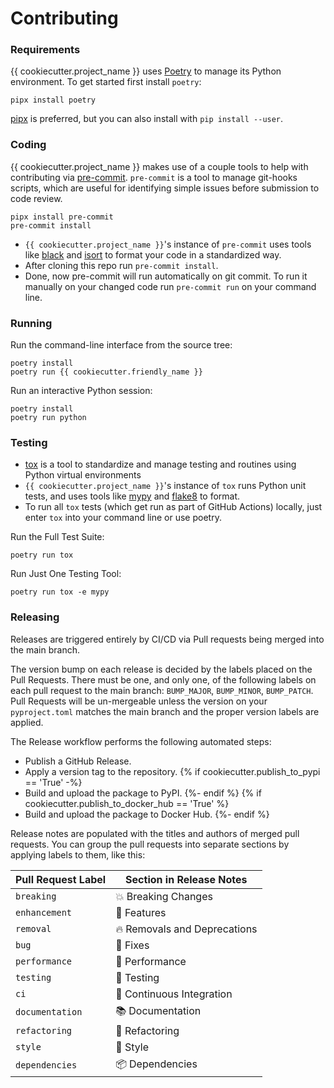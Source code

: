 # Contributing

### Requirements

{{ cookiecutter.project_name }} uses [Poetry] to  manage its Python environment.
To get started first install `poetry`:

```shell
pipx install poetry
```

[pipx] is preferred, but you can also install with `pip install --user`.

### Coding

{{ cookiecutter.project_name }} makes use of a couple tools to help with contributing via
[pre-commit]. `pre-commit` is a tool to manage git-hooks scripts, which are useful
  for identifying simple issues before submission to code review.

```shell
pipx install pre-commit
pre-commit install
```

- `{{ cookiecutter.project_name }}`'s instance of `pre-commit` uses tools like [black](https://github.com/psf/black)
  and
  [isort](https://pycqa.github.io/isort/) to format your code in a standardized way.
- After cloning this repo run `pre-commit install`.
- Done, now pre-commit will run automatically on git commit. To run it manually on your changed
  code run `pre-commit run` on your command line.


### Running

Run the command-line interface from the source tree:

```shell
poetry install
poetry run {{ cookiecutter.friendly_name }}
```

Run an interactive Python session:

```shell
poetry install
poetry run python
```

### Testing

- [tox](https://tox.wiki/en/latest/) is a tool to standardize and manage testing and routines
  using Python virtual environments
- `{{ cookiecutter.project_name }}`'s instance of `tox` runs Python unit tests, and uses tools like
  [mypy](https://github.com/python/mypy) and [flake8](https://flake8.pycqa.org/en/latest/pre) to
  format.
- To run all `tox` tests (which get run as part of GitHub Actions) locally, just enter `tox`
  into your command line or use poetry.

Run the Full Test Suite:

```tox
poetry run tox
```

Run Just One Testing Tool:

```shell
poetry run tox -e mypy
```

### Releasing

Releases are triggered entirely by CI/CD via Pull requests being merged into
the main branch.

The version bump on each release is decided by the labels placed on the Pull Requests.
There must be one, and only one, of the following labels on each pull request to the main branch:
`BUMP_MAJOR`, `BUMP_MINOR`, `BUMP_PATCH`. Pull Requests will be un-mergeable unless the version on
your `pyproject.toml` matches the main branch and the proper version labels are applied.

The Release workflow performs the following automated steps:

- Publish a GitHub Release.
- Apply a version tag to the repository.
{% if cookiecutter.publish_to_pypi == 'True' -%}
- Build and upload the package to PyPI.
{%- endif %}
{% if cookiecutter.publish_to_docker_hub == 'True' %}
- Build and upload the package to Docker Hub.
{%- endif %}

Release notes are populated with the titles and authors of merged pull requests.
You can group the pull requests into separate sections
by applying labels to them, like this:

<!-- table-release-drafter-sections-begin -->

| Pull Request Label | Section in Release Notes     |
| ------------------ | ---------------------------- |
| `breaking`         | 💥 Breaking Changes          |
| `enhancement`      | 🚀 Features                  |
| `removal`          | 🔥 Removals and Deprecations |
| `bug`              | 🐞 Fixes                     |
| `performance`      | 🐎 Performance               |
| `testing`          | 🚨 Testing                   |
| `ci`               | 👷 Continuous Integration    |
| `documentation`    | 📚 Documentation             |
| `refactoring`      | 🔨 Refactoring               |
| `style`            | 💄 Style                     |
| `dependencies`     | 📦 Dependencies              |

<!-- table-release-drafter-sections-end -->

[codecov]: https://codecov.io/
[cookiecutter]: https://github.com/audreyr/cookiecutter
[github]: https://github.com/
[install-poetry.py]: https://raw.githubusercontent.com/python-poetry/poetry/master/install-poetry.py
[nox]: https://nox.thea.codes/
[nox-poetry]: https://nox-poetry.readthedocs.io/
[pipx]: https://pipxproject.github.io/pipx/
[poetry]: https://python-poetry.org/
[poetry version]: https://python-poetry.org/docs/cli/#version
[pyenv]: https://github.com/pyenv/pyenv
[pypi]: https://pypi.org/
[read the docs]: https://readthedocs.org/
[testpypi]: https://test.pypi.org/
[pre-commit]: https://pre-commit.com/
